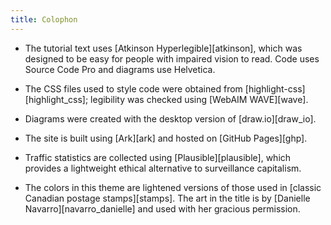 ```yaml
---
title: Colophon
---
```


-   The tutorial text uses [Atkinson Hyperlegible][atkinson],
    which was designed to be easy for people with impaired vision to read.
    Code uses Source Code Pro and diagrams use Helvetica.

-   The CSS files used to style code were obtained from [highlight-css][highlight_css];
    legibility was checked using [WebAIM WAVE][wave].

-   Diagrams were created with the desktop version of [draw.io][draw_io].

-   The site is built using [Ark][ark] and hosted on [GitHub Pages][ghp].

-   Traffic statistics are collected using [Plausible][plausible],
    which provides a lightweight ethical alternative to surveillance capitalism.

-   The colors in this theme
    are lightened versions of those used in [classic Canadian postage stamps][stamps].
    The art in the title is by [Danielle Navarro][navarro_danielle]
    and used with her gracious permission.
